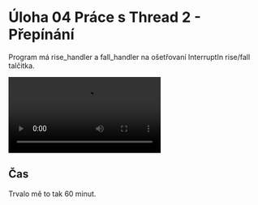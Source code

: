 Úloha 04 Práce s Thread 2 - Přepínání
========
Program má rise_handler a fall_handler na ošetřovaní InterruptIn rise/fall talčitka.

![Demo](https://gitlab.tul.cz/aliaksei.kalosha/ops2020/-/raw/master/task04/demo.mp4)

Čas
----
Trvalo mě to tak 60 minut.
